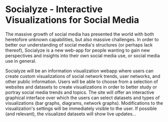 # Socialyze - Interactive Visualizations for Social Media

The massive growth of social media has presented the world with both heretofore unknown capabilities, but also massive challenges.
In order to better our understanding of social media's structures (or perhaps lack thereof), Socialyze is a new web-app for people wanting to gain new perspectives and insights into their own social media use, or social media use in general.

Socialyze will be an information visualization webapp where users can create custom visualizations of social network trends, user networks, and other public information.
Users will be able to choose from a selection of websites and datasets to create visualizations in order to better study or portray social media trends and topics.
The site will offer an interactive graphical interface over which the users can select datasets and types of visualizations (bar graphs, diagrams, network graphs).
Modifications to the visualization's settings will be immediately visible to the user.
If possible (and relevant), the visualized datasets will show live updates...

